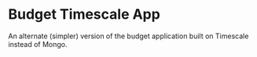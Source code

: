 # Budget Timescale App

An alternate (simpler) version of the budget application built on Timescale instead of Mongo.
